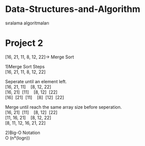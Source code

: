 # Data-Structures-and-Algorithm
sıralama algoritmaları
# Project 2 

[16, 21, 11, 8, 12, 22]-> Merge Sort

1)Merge Sort Steps\
[16, 21, 11, 8, 12, 22]

Seperate until an element left.\
[16, 21, 11]&nbsp;&nbsp;&nbsp;&nbsp;[8, 12, 22]\
[16, 21]&nbsp;&nbsp;[11]&nbsp;&nbsp;&nbsp;&nbsp;[8, 12]&nbsp;&nbsp;[22]\
[16]&nbsp;&nbsp;[21]&nbsp;&nbsp;[11]&nbsp;&nbsp;&nbsp;&nbsp;[8]&nbsp;&nbsp;[12]&nbsp;&nbsp;[22]

Merge until reach the same array size before seperation.\
[16, 21]&nbsp;&nbsp;[11]&nbsp;&nbsp;&nbsp;&nbsp;[8, 12]&nbsp;&nbsp;[22]\
[11, 16, 21]&nbsp;&nbsp;&nbsp;&nbsp;[8, 12, 22]\
[8, 11, 12, 16, 21, 22]

2)Big-O Notation\
O (n*(logn))
